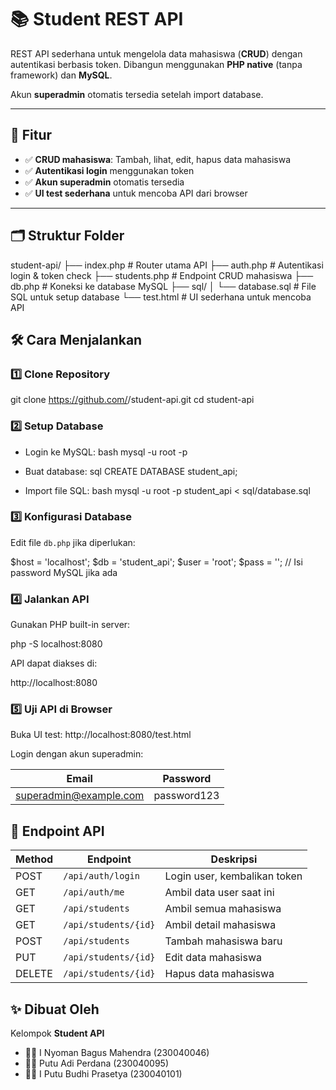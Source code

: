 # 📚 Student REST API

REST API sederhana untuk mengelola data mahasiswa (**CRUD**) dengan autentikasi berbasis token. Dibangun menggunakan **PHP native** (tanpa framework) dan **MySQL**.

Akun **superadmin** otomatis tersedia setelah import database.

---

## 🚀 Fitur

* ✅ **CRUD mahasiswa**: Tambah, lihat, edit, hapus data mahasiswa
* ✅ **Autentikasi login** menggunakan token
* ✅ **Akun superadmin** otomatis tersedia
* ✅ **UI test sederhana** untuk mencoba API dari browser

---

## 🗂 Struktur Folder


student-api/
├── index.php           # Router utama API
├── auth.php            # Autentikasi login & token check
├── students.php        # Endpoint CRUD mahasiswa
├── db.php              # Koneksi ke database MySQL
├── sql/
│   └── database.sql    # File SQL untuk setup database
└── test.html       # UI sederhana untuk mencoba API


## 🛠 Cara Menjalankan

### 1️⃣ Clone Repository

git clone https://github.com/<username>/student-api.git
cd student-api


### 2️⃣ Setup Database

* Login ke MySQL:
  bash
  mysql -u root -p
  
* Buat database:
  sql
  CREATE DATABASE student_api;
  
* Import file SQL:
  bash
  mysql -u root -p student_api < sql/database.sql

### 3️⃣ Konfigurasi Database

Edit file `db.php` jika diperlukan:

$host = 'localhost';
$db   = 'student_api';
$user = 'root';
$pass = ''; // Isi password MySQL jika ada

### 4️⃣ Jalankan API

Gunakan PHP built-in server:

php -S localhost:8080


API dapat diakses di:

http://localhost:8080

### 5️⃣ Uji API di Browser

Buka UI test:
http://localhost:8080/test.html


Login dengan akun superadmin:

| Email                                                   | Password    |
| ------------------------------------------------------- | ----------- |
| [superadmin@example.com](mailto:superadmin@example.com) | password123 |


## 📡 Endpoint API

| Method | Endpoint             | Deskripsi                    |
| ------ | -------------------- | ---------------------------- |
| POST   | `/api/auth/login`    | Login user, kembalikan token |
| GET    | `/api/auth/me`       | Ambil data user saat ini     |
| GET    | `/api/students`      | Ambil semua mahasiswa        |
| GET    | `/api/students/{id}` | Ambil detail mahasiswa       |
| POST   | `/api/students`      | Tambah mahasiswa baru        |
| PUT    | `/api/students/{id}` | Edit data mahasiswa          |
| DELETE | `/api/students/{id}` | Hapus data mahasiswa         |

## ✨ Dibuat Oleh

Kelompok **Student API**

* 🧑‍💻 I Nyoman Bagus Mahendra (230040046)
* 🧑‍💻 Putu Adi Perdana (230040095)
* 🧑‍💻 I Putu Budhi Prasetya (230040101)


